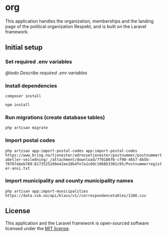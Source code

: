 # org

This application handles the organization, memberships and the landing page of the political organization Respekt,
and is built on the Laravel framework.

## Initial setup

### Set required .env variables

_@todo Describe required .env variables_

### Install dependencies

```composer install```

```npm install```

### Run migrations (create database tables)

```php artisan migrate```

### Import postal codes


```php artisan app:import-postal-codes app:import-postal-codes https://www.bring.no/tjenester/adressetjenester/postnummer/postnummertabeller-veiledning/_/attachment/download/7f0186f6-cf90-4657-8b5b-70707abeb789:81735252d0e42ee10b4fe7a1c60c1068b3301c95/Postnummerregister-ansi.txt```

### Import municipality and county municipality names



```php artisan app:import-municipalities https://data.ssb.no/api/klass/v1//correspondencetables/1286.csv```


## License

This application and the Laravel framework is open-sourced software licensed under the [MIT license](https://opensource.org/licenses/MIT).
